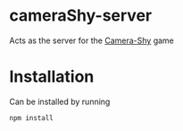 # cameraShy-server
Acts as the server for the [Camera-Shy](https://github.com/eladdekel/camerashy) game

# Installation
Can be installed by running
```bash
npm install
```
